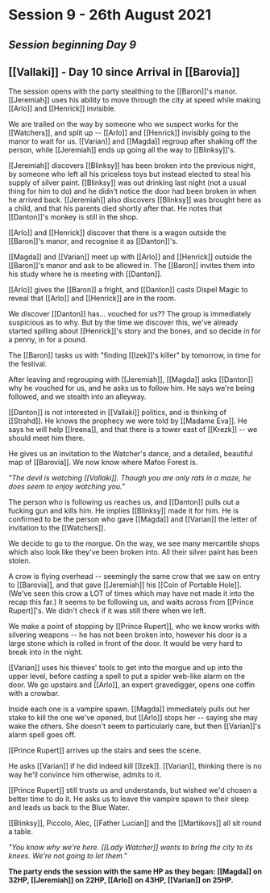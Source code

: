 # Session 9 - 26th August 2021
## *Session beginning Day 9*

## [[Vallaki]] - Day 10 since Arrival in [[Barovia]]

The session opens with the party stealthing to the [[Baron]]'s manor. [[Jeremiah]] uses his ability to move through the city at speed while making [[Arlo]] and [[Henrick]] invisible.

We are trailed on the way by someone who we suspect works for the [[Watchers]], and split up -- [[Arlo]] and [[Henrick]] invisibly going to the manor to wait for us. [[Varian]] and [[Magda]] regroup after shaking off the person, while [[Jeremiah]] ends up going all the way to [[Blinksy]]'s.

[[Jeremiah]] discovers [[Blinksy]] has been broken into the previous night, by someone who left all his priceless toys but instead elected to steal his supply of silver paint. [[Blinksy]] was out drinking last night (not a usual thing for him to do) and he didn't notice the door had been broken in when he arrived back. [[Jeremiah]] also discovers [[Blinksy]] was brought here as a child, and that his parents died shortly after that. He notes that [[Danton]]'s monkey is still in the shop.

[[Arlo]] and [[Henrick]] discover that there is a wagon outside the [[Baron]]'s manor, and recognise it as [[Danton]]'s.

[[Magda]] and [[Varian]] meet up with [[Arlo]] and [[Henrick]] outside the [[Baron]]'s manor and ask to be allowed in. The [[Baron]] invites them into his study where he is meeting with [[Danton]].

[[Arlo]] gives the [[Baron]] a fright, and [[Danton]] casts Dispel Magic to reveal that [[Arlo]] and [[Henrick]] are in the room.

We discover [[Danton]] has... vouched for us?? The group is immediately suspicious as to why. But by the time we discover this, we've already started spilling about [[Henrick]]'s story and the bones, and so decide in for a penny, in for a pound.

The [[Baron]] tasks us with "finding [[Izek]]'s killer" by tomorrow, in time for the festival.

After leaving and regrouping with [[Jeremiah]], [[Magda]] asks [[Danton]] why he vouched for us, and he asks us to follow him. He says we're being followed, and we stealth into an alleyway.

[[Danton]] is not interested in [[Vallaki]] politics, and is thinking of [[Strahd]]. He knows the prophecy we were told by [[Madame Eva]]. He says he will help [[Ireena]], and that there is a tower east of [[Krezk]] -- we should meet him there.

He gives us an invitation to the Watcher's dance, and a detailed, beautiful map of [[Barovia]]. We now know where Mafoo Forest is.

*"The devil is watching [[Vallaki]]. Though you are only rats in a maze, he does seem to enjoy watching you."*

The person who is following us reaches us, and [[Danton]] pulls out a fucking gun and kills him. He implies [[Blinksy]] made it for him. He is confirmed to be the person who gave [[Magda]] and [[Varian]] the letter of invitation to the [[Watchers]].

We decide to go to the morgue. On the way, we see many mercantile shops which also look like they've been broken into. All their silver paint has been stolen.

A crow is flying overhead -- seemingly the same crow that we saw on entry to [[Barovia]], and that gave [[Jeremiah]] his [[Coin of Portable Hole]]. (We've seen this crow a LOT of times which may have not made it into the recap this far.) It seems to be following us, and waits across from [[Prince Rupert]]'s. We didn't check if it was still there when we left.

We make a point of stopping by [[Prince Rupert]], who we know works with silvering weapons -- he has not been broken into, however his door is a large stone which is rolled in front of the door. It would be very hard to break into in the night.

[[Varian]] uses his thieves' tools to get into the morgue and up into the upper level, before casting a spell to put a spider web-like alarm on the door. We go upstairs and [[Arlo]], an expert gravedigger, opens one coffin with a crowbar.

Inside each one is a vampire spawn. [[Magda]] immediately pulls out her stake to kill the one we've opened, but [[Arlo]] stops her -- saying she may wake the others. She doesn't seem to particularly care, but then [[Varian]]'s alarm spell goes off.

[[Prince Rupert]] arrives up the stairs and sees the scene.

He asks [[Varian]] if he did indeed kill [[Izek]]. [[Varian]], thinking there is no way he'll convince him otherwise, admits to it.

[[Prince Rupert]] still trusts us and understands, but wished we'd chosen a better time to do it. He asks us to leave the vampire spawn to their sleep and leads us back to the Blue Water.

[[Blinksy]], Piccolo, Alec, [[Father Lucian]] and the [[Martikovs]] all sit round a table.

*"You know why we're here. [[Lady Watcher]] wants to bring the city to its knees. We're not going to let them."*

**The party ends the session with the same HP as they began: [[Magda]] on 32HP, [[Jeremiah]] on 22HP, [[Arlo]] on 43HP, [[Varian]] on 25HP.**